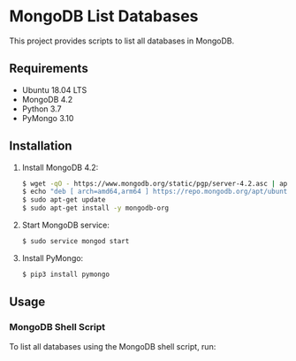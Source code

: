 # MongoDB List Databases

This project provides scripts to list all databases in MongoDB.

## Requirements

- Ubuntu 18.04 LTS
- MongoDB 4.2
- Python 3.7
- PyMongo 3.10

## Installation

1. Install MongoDB 4.2:
    ```sh
    $ wget -qO - https://www.mongodb.org/static/pgp/server-4.2.asc | apt-key add -
    $ echo "deb [ arch=amd64,arm64 ] https://repo.mongodb.org/apt/ubuntu bionic/mongodb-org/4.2 multiverse" | sudo tee /etc/apt/sources.list.d/mongodb-org-4.2.list
    $ sudo apt-get update
    $ sudo apt-get install -y mongodb-org
    ```

2. Start MongoDB service:
    ```sh
    $ sudo service mongod start
    ```

3. Install PyMongo:
    ```sh
    $ pip3 install pymongo
    ```

## Usage

### MongoDB Shell Script

To list all databases using the MongoDB shell script, run:
```sh